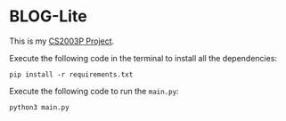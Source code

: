 # BLOG-Lite
This is my [CS2003P Project](https://github.com/HumanshuDG/CS2003P).


Execute the following code in the terminal to install all the dependencies:
```
pip install -r requirements.txt
```

Execute the following code to run the `main.py`:
```
python3 main.py
```
